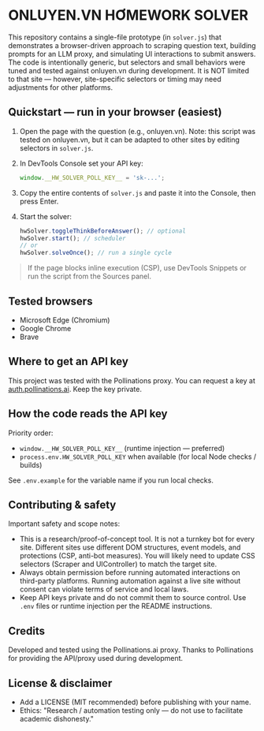 # ONLUYEN.VN HƠMEWORK SOLVER

This repository contains a single-file prototype (in `solver.js`) that demonstrates a browser-driven approach to scraping question text, building prompts for an LLM proxy, and simulating UI interactions to submit answers. The code is intentionally generic, but selectors and small behaviors were tuned and tested against onluyen.vn during development. It is NOT limited to that site — however, site-specific selectors or timing may need adjustments for other platforms.

## Quickstart — run in your browser (easiest)

1. Open the page with the question (e.g., onluyen.vn). Note: this script was tested on onluyen.vn, but it can be adapted to other sites by editing selectors in `solver.js`.
2. In DevTools Console set your API key:

   ```js
   window.__HW_SOLVER_POLL_KEY__ = 'sk-...';
   ```

3. Copy the entire contents of `solver.js` and paste it into the Console, then press Enter.
4. Start the solver:

   ```js
   hwSolver.toggleThinkBeforeAnswer(); // optional
   hwSolver.start(); // scheduler
   // or
   hwSolver.solveOnce(); // run a single cycle
   ```

> If the page blocks inline execution (CSP), use DevTools Snippets or run the script from the Sources panel.

## Tested browsers

- Microsoft Edge (Chromium)
- Google Chrome
- Brave

## Where to get an API key

This project was tested with the Pollinations proxy. You can request a key at [auth.pollinations.ai](https://auth.pollinations.ai). Keep the key private.

## How the code reads the API key

Priority order:

- `window.__HW_SOLVER_POLL_KEY__` (runtime injection — preferred)
- `process.env.HW_SOLVER_POLL_KEY` when available (for local Node checks / builds)

See `.env.example` for the variable name if you run local checks.

## Contributing & safety


Important safety and scope notes:

- This is a research/proof-of-concept tool. It is not a turnkey bot for every site. Different sites use different DOM structures, event models, and protections (CSP, anti-bot measures). You will likely need to update CSS selectors (Scraper and UIController) to match the target site.
- Always obtain permission before running automated interactions on third-party platforms. Running automation against a live site without consent can violate terms of service and local laws.
- Keep API keys private and do not commit them to source control. Use `.env` files or runtime injection per the README instructions.

## Credits

Developed and tested using the Pollinations.ai proxy. Thanks to Pollinations for providing the API/proxy used during development.

## License & disclaimer

- Add a LICENSE (MIT recommended) before publishing with your name.
- Ethics: "Research / automation testing only — do not use to facilitate academic dishonesty."
